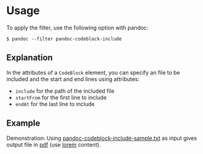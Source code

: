 Usage
=====

To apply the filter, use the following option with pandoc:

~~~shell
$ pandoc --filter pandoc-codeblock-include
~~~

Explanation
-----------

In the attributes of a `CodeBlock` element, you can specify an file
to be included and the start and end lines using attributes:

* `include` for the path of the included file
* `startFrom` for the first line to include
* `endAt` for the last line to include

Example
-------

Demonstration: Using [pandoc-codeblock-include-sample.txt] as input gives
output file in [pdf] (use [lorem] content).

[pandoc-codeblock-include-sample.txt]: https://raw.githubusercontent.com/chdemko/pandoc-codeblock-include/develop/docs/images/pandoc-codeblock-include-sample.txt
[lorem]: https://raw.githubusercontent.com/chdemko/pandoc-codeblock-include/develop/docs/images/lorem
[pdf]: https://raw.githubusercontent.com/chdemko/pandoc-codeblock-include/develop/docs/images/pandoc-codeblock-include-sample.pdf

